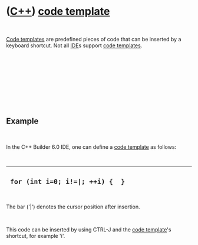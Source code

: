 
 

 

 

 

 

([C++](Cpp.md)) [code template](CppCodeTemplate.md)
=====================================================

 

[Code templates](CppCodeTemplate.md) are predefined pieces of code that
can be inserted by a keyboard shortcut. Not all [IDE](CppIde.md)s
support [code templates](CppCodeTemplate.md).

 

 

 

 

 

Example
-------

 

In the C++ Builder 6.0 IDE, one can define a [code
template](CppCodeTemplate.md) as follows:

 

  ----------------------------------
  ` for (int i=0; i!=|; ++i) {  }`
  ----------------------------------

 

The bar ('|') denotes the cursor position after insertion.

 

This code can be inserted by using CTRL-J and the [code
template](CppCodeTemplate.md)'s shortcut, for example 'i'.

 

 

 

 

 

 

